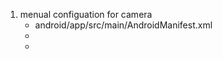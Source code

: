 1. menual configuation for camera
    - android/app/src/main/AndroidManifest.xml
    + <uses-permission android:name="android.permission.RECORD_AUDIO"/>
    + <uses-permission android:name="androidpermissionREAD_EXTERNAL_STORAGE" />
   
